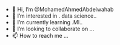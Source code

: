 - 👋 Hi, I’m @MohamedAhmedAbdelwahab
- 👀 I’m interested in . data science..
- 🌱 I’m currently learning .Ml..
- 💞️ I’m looking to collaborate on ...
- 📫 How to reach me ...

<!---
MohamedAhmedAbdelwahab/MohamedAhmedAbdelwahab is a ✨ special ✨ repository because its `README.md` (this file) appears on your GitHub profile.
You can click the Preview link to take a look at your changes.
--->
